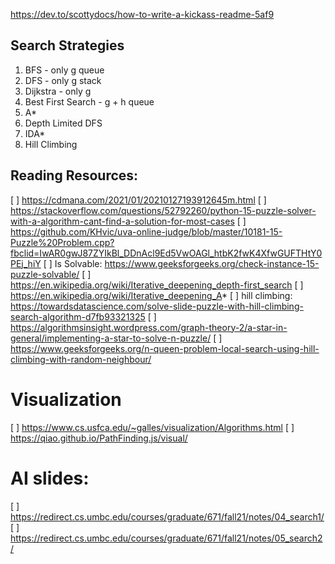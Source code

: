 https://dev.to/scottydocs/how-to-write-a-kickass-readme-5af9

## Search Strategies
1. BFS - only g queue
2. DFS - only g stack
3. Dijkstra - only g
4. Best First Search - g + h queue
5. A*
6. Depth Limited DFS
7. IDA*
8. Hill Climbing

## Reading Resources:
[ ] https://cdmana.com/2021/01/20210127193912645m.html
[ ] https://stackoverflow.com/questions/52792260/python-15-puzzle-solver-with-a-algorithm-cant-find-a-solution-for-most-cases
[ ] https://github.com/KHvic/uva-online-judge/blob/master/10181-15-Puzzle%20Problem.cpp?fbclid=IwAR0gwJ87ZYIkBl_DDnAcl9Ed5VwOAGl_htbK2fwK4XfwGUFTHtY0PEj_hiY
[ ] Is Solvable: https://www.geeksforgeeks.org/check-instance-15-puzzle-solvable/
[ ] https://en.wikipedia.org/wiki/Iterative_deepening_depth-first_search
[ ] https://en.wikipedia.org/wiki/Iterative_deepening_A*
[ ] hill climbing: https://towardsdatascience.com/solve-slide-puzzle-with-hill-climbing-search-algorithm-d7fb93321325
[ ] https://algorithmsinsight.wordpress.com/graph-theory-2/a-star-in-general/implementing-a-star-to-solve-n-puzzle/
[ ] https://www.geeksforgeeks.org/n-queen-problem-local-search-using-hill-climbing-with-random-neighbour/

# Visualization
[ ] https://www.cs.usfca.edu/~galles/visualization/Algorithms.html
[ ] https://qiao.github.io/PathFinding.js/visual/

# AI slides:
[ ] https://redirect.cs.umbc.edu/courses/graduate/671/fall21/notes/04_search1/
[ ] https://redirect.cs.umbc.edu/courses/graduate/671/fall21/notes/05_search2/

